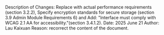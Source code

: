 Description of Changes: Replace with actual performance requirements (section 3.2.2), Specify encryption standards for secure storage (section 3.9 Admin Module Requirements 6) and Add: "Interface must comply with WCAG 2.1 AA for accessibility."(section 3.4.1.2).
Date: 2025 June 21
Author: Lau Kaixuan
Reason: recorrect the content of the document.